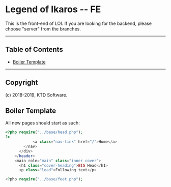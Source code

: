 # Legend of Ikaros -- FE

This is the front-end of LOI. If you are looking for the backend, please choose "server" from the branches.

----
## Table of Contents
<ul>
  <li><a href="#boiler">Boiler Template</a></li>
</ul>

----

## Copyright
(c) 2018-2019, KTD Software.

## Boiler Template

All new pages should start as such:
  ```PHP
  <?php require("../base/head.php");
  ?>
              <a class="nav-link" href="/">Home</a>
          </nav>
        </div>
      </header>
      <main role="main" class="inner cover">
        <h1 class="cover-heading">BIG Head</h1>
        <p class="lead">Following text</p>
  
  <?php require("../base/feet.php");
  ```
